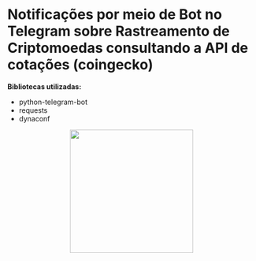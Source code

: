 # Notificações por meio de Bot no Telegram sobre Rastreamento de Criptomoedas consultando a API de cotações (coingecko)

**Bibliotecas utilizadas:**
- python-telegram-bot
- requests
- dynaconf

<div align="center">
<img src="https://github.com/carlambarros/rastreio-criptomoedas-bot-telegram/assets/102121731/32b81780-6fae-4bfe-9a24-ebf5a07544dc" width="250px" /> 
</div>

